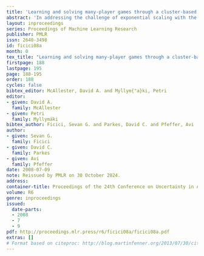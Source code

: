 ```yaml
---
title: 'Learning and solving many-player games through a cluster-based representation'
abstract: 'In addressing the challenge of exponential scaling with the number of agents we adopt a cluster-based representation to approximately solve asymmetric games of very many players. A cluster groups together agents with a similar "strategic view" of the game. We learn the clustered approximation from data consisting of strategy profiles and payoffs, which may be obtained from observations of play or access to a simulator. Using our clustering we construct a reduced "twins" game in which each cluster is associated with two players of the reduced game. This allows our representation to be individually-responsive because we align the interests of every individual agent with the strategy of its cluster. Our approach provides agents with higher payoffs and lower regret on average than model-free methods as well as previous cluster-based methods, and requires only few observations for learning to be successful. The "twins" approach is shown to be an important component of providing these low regret approximations.'
layout: inproceedings
series: Proceedings of Machine Learning Research
publisher: PMLR
issn: 2640-3498
id: ficici08a
month: 0
tex_title: "Learning and solving many-player games through a cluster-based representation"
firstpage: 188
lastpage: 195
page: 188-195
order: 188
cycles: false
bibtex_editor: McAllester, David A. and Myllym{"a}ki, Petri
editor:
- given: David A.
  family: McAllester
- given: Petri
  family: Myllymäki
bibtex_author: Ficici, Sevan G. and Parkes, David C. and Pfeffer, Avi
author:
- given: Sevan G.
  family: Ficici
- given: David C.
  family: Parkes
- given: Avi
  family: Pfeffer 
date: 2008-07-09
note: Reissued by PMLR on 30 October 2024.
address:
container-title: Proceedings of the 24th Conference on Uncertainty in Artificial Intelligence
volume: R6
genre: inproceedings
issued:
  date-parts:
  - 2008
  - 7
  - 9
pdf: http://proceedings.mlr.press/r6/ficici08a/ficici08a.pdf
extras: []
# Format based on citeproc: http://blog.martinfenner.org/2013/07/30/citeproc-yaml-for-bibliographies/
---
```

